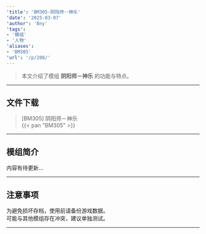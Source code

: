 ```yaml
---
'title': 'BM305-阴阳师－神乐'
'date': '2025-03-07'
'author': 'Bny'
'tags':
- '模组'
- '人物'
'aliases':
- 'BM305'
'url': '/p/208/'
---
```


> 本文介绍了模组 **阴阳师－神乐** 的功能与特点。

---

## 文件下载

> [BM305] 阴阳师－神乐  
{{< pan "BM305" >}}  

---

## 模组简介

>  
内容有待更新...  

---

## 注意事项

>  
为避免损坏存档，使用前请备份游戏数据。  
可能与其他模组存在冲突，建议单独测试。  

---

